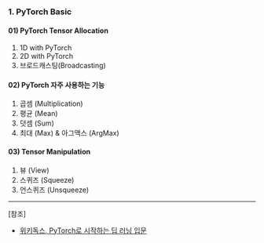 ### 1. PyTorch Basic

#### 01) PyTorch Tensor Allocation

1. 1D with PyTorch
2. 2D with PyTorch
3. 브로드캐스팅(Broadcasting)


#### 02) PyTorch 자주 사용하는 기능

1. 곱셈 (Multiplication)
2. 평균 (Mean)
3. 덧셈 (Sum)
4. 최대 (Max) & 아그맥스 (ArgMax)

#### 03) Tensor Manipulation

1. 뷰 (View)
2. 스퀴즈 (Squeeze)
3. 언스퀴즈 (Unsqueeze)





-----
[참조]
- [위키독스, PyTorch로 시작하는 딥 러닝 입문](https://wikidocs.net/book/2788)
